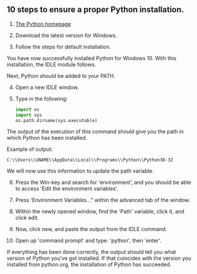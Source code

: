## 10 steps to ensure a proper Python installation.

1. [The Python homepage](https://www.python.org/downloads/ "Python Homepage")

2. Download the latest version for Windows.

3. Follow the steps for default installation.

You have now successfully installed Python for Windows 10. With this installation, the IDLE module follows.

Next, Python should be added to your PATH.

4. Open a new IDLE window.

5. Type in the following:
	```python
	import os
	import sys
	os.path.dirname(sys.executable)
	```
 
The output of the execution of this command should give you the path in which Python has been installed.

Example of output:

```C:\\Users\\UNAME\\AppData\\Local\\Programs\\Python\\Python38-32```

We will now use this information to update the path variable.

6. Press the Win-key and search for 'environment', and you should be able to access 'Edit the environment variables'.

7. Press 'Environment Variables..." within the advanced tab of the window.

8. Within the newly opened window, find the 'Path' variable, click it, and click edit.

9. Now, click new, and paste the output from the IDLE command.

10. Open up 'command prompt' and type: 'python', then 'enter'.

If everything has been done correctly, the output should tell you what version of Python you've got installed. If that coincides with the version you installed from python.org, the installation of Python has succeeded.